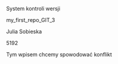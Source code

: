 System kontroli wersji

my_first_repo_GIT_3

Julia Sobieska

5192

Tym wpisem chcemy spowodować konflikt
